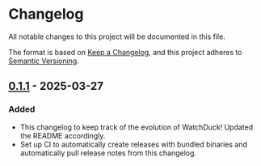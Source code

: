 # Changelog

All notable changes to this project will be documented in this file.

The format is based on [Keep a Changelog](https://keepachangelog.com/en/1.1.0/),
and this project adheres to [Semantic Versioning](https://semver.org/spec/v2.0.0.html).

## [0.1.1] - 2025-03-27

### Added

* This changelog to keep track of the evolution of WatchDuck! Updated the README accordingly.
* Set up CI to automatically create releases with bundled binaries and automatically pull release notes from this changelog.

[unreleased]: https://github.com/BertanT/WatchDuck/compare/0.1.1...HEAD
[0.1.0]: https://github.com/BertanT/WatchDuck/releases/tag/0.1.0

[0.1.1]: https://github.com/BertanT/WatchDuck/compare/0.1.0...0.1.1
